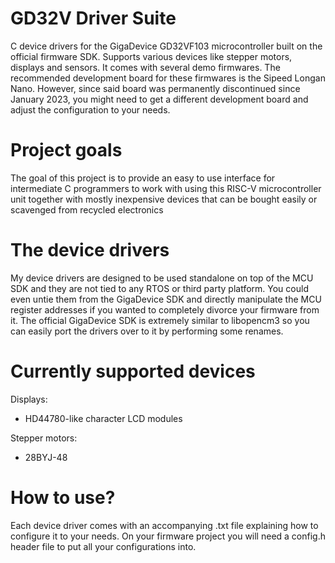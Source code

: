 # GD32V Driver Suite
C device drivers for the GigaDevice GD32VF103 microcontroller built on the
official firmware SDK. Supports various devices like stepper motors,
displays and sensors. It comes with several demo firmwares. The recommended
development board for these firmwares is the Sipeed Longan Nano. However,
since said board was permanently discontinued since January 2023, you might 
need to get a different development board and adjust the configuration to
your needs.


# Project goals
The goal of this project is to provide an easy to use interface for
intermediate C programmers to work with using this RISC-V microcontroller
unit together with mostly inexpensive devices that can be bought easily or
scavenged from recycled electronics

# The device drivers
My device drivers are designed to be used standalone on top of the MCU SDK
and they are not tied to any RTOS or third party platform. You could even
untie them from the GigaDevice SDK and directly manipulate the MCU register
addresses if you wanted to completely divorce your firmware from it.
The official GigaDevice SDK is extremely similar to libopencm3 so you can
easily port the drivers over to it by performing some renames.

# Currently supported devices
Displays:
* HD44780-like character LCD modules

Stepper motors:
* 28BYJ-48

# How to use?
Each device driver comes with an accompanying .txt file explaining how to
configure it to your needs. On your firmware project you will need a
config.h header file to put all your configurations into.